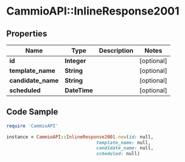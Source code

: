 # CammioAPI::InlineResponse2001

## Properties

Name | Type | Description | Notes
------------ | ------------- | ------------- | -------------
**id** | **Integer** |  | [optional] 
**template_name** | **String** |  | [optional] 
**candidate_name** | **String** |  | [optional] 
**scheduled** | **DateTime** |  | [optional] 

## Code Sample

```ruby
require 'CammioAPI'

instance = CammioAPI::InlineResponse2001.new(id: null,
                                 template_name: null,
                                 candidate_name: null,
                                 scheduled: null)
```


